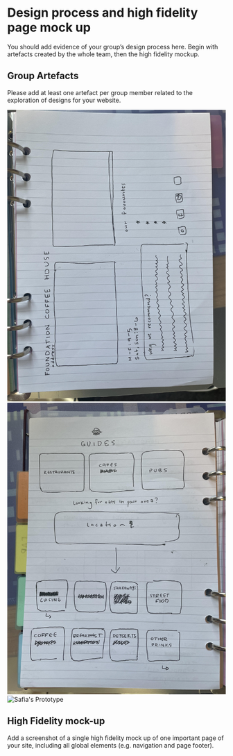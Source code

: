 # Design process and high fidelity page mock up

You should add evidence of your group’s design process here. Begin with artefacts created by the whole team, then the high fidelity mockup.

## Group Artefacts

Please add at least one artefact per group member related to the exploration of designs for your website.

<img src="sp4-media/abbey-sketch1.jpg" alt="images of abbeys original website sketches">

<img src="sp4-media/abbey-sketch2.jpg" alt="images of abbeys original website sketches">

<img src="sp4-media/individualprototype.jpg" alt="Safia's Prototype">

## High Fidelity mock-up

Add a screenshot of a single high fidelity mock up of one important page of your site, including all global elements (e.g. navigation and page footer).
